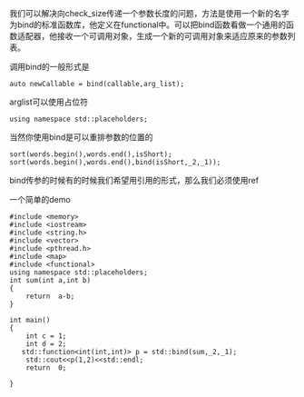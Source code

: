 我们可以解决向check_size传递一个参数长度的问题，方法是使用一个新的名字为bind的标准函数库，他定义在functional中。可以把bind函数看做一个通用的函数适配器，他接收一个可调用对象，生成一个新的可调用对象来适应原来的参数列表。

调用bind的一般形式是

```
auto newCallable = bind(callable,arg_list);
```

arglist可以使用占位符
```
using namespace std::placeholders;
```

当然你使用bind是可以重排参数的位置的

```
sort(words.begin(),words.end(),isShort);
sort(words.begin(),words.end(),bind(isShort,_2,_1));
```



bind传参的时候有的时候我们希望用引用的形式，那么我们必须使用ref

一个简单的demo

```
#include <memory>
#include <iostream>
#include <string.h>
#include <vector>
#include <pthread.h>
#include <map>
#include <functional>
using namespace std::placeholders;
int sum(int a,int b)
{
    return  a-b;
}

int main()
{
    int c = 1;
    int d = 2;
   std::function<int(int,int)> p = std::bind(sum,_2,_1);
    std::cout<<p(1,2)<<std::endl;
    return  0;

}
```




